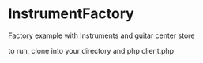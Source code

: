 # InstrumentFactory
Factory example with Instruments and guitar center store

to run, clone into your directory and php client.php
